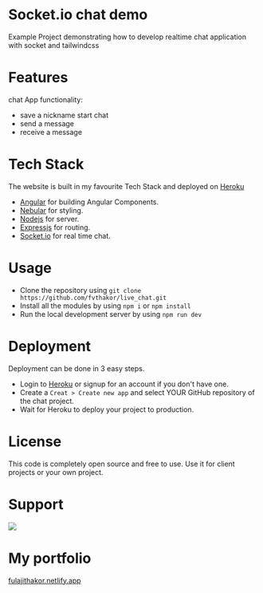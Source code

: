 # Socket.io chat demo
Example Project demonstrating how to develop realtime chat application with socket and tailwindcss 

# Features
chat App functionality: 

- save a nickname start chat
- send a message
- receive a message

# Tech Stack

The website is built in my favourite Tech Stack and deployed on [Heroku](https://heroku.com)

- [Angular](https://angular.io/) for building Angular Components.
- [Nebular](https://akveo.github.io/nebular/) for styling.
- [Nodejs](https://nodejs.org/en/) for server.
- [Expressjs](https://expressjs.com/) for routing.
- [Socket.io](https://socket.io/) for real time chat.


# Usage

- Clone the repository using `git clone https://github.com/fvthakor/live_chat.git`
- Install all the modules by using `npm i` or `npm install`
- Run the local development server by using `npm run dev`

# Deployment

Deployment can be done in 3 easy steps.

- Login to [Heroku](https://heroku.com) or signup for an account if you don't have one.
- Create a `Creat > Create new app` and select YOUR GitHub repository of the chat project.
- Wait for Heroku to deploy your project to production.

# License

This code is completely open source and free to use. Use it for client projects or your own project.

# Support
<a href="https://www.buymeacoffee.com/fvthakor"><img src="https://img.buymeacoffee.com/button-api/?text=Buy me a coffee&emoji=&slug=fvthakor&button_colour=40DCA5&font_colour=ffffff&font_family=Cookie&outline_colour=000000&coffee_colour=FFDD00"></a>

# My portfolio
[fulajithakor.netlify.app](https://fulajithakor.netlify.app/)